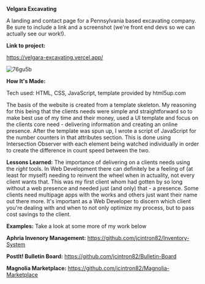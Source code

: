 **Velgara Excavating** 

A landing and contact page for a Pennsylvania based excavating company. Be sure to include a link and a screenshot (we're front end devs so we can actually see our work!).

**Link to project:** 

https://velgara-excavating.vercel.app/


![76gu5b](https://user-images.githubusercontent.com/71289948/210862759-65b8ae59-1ea9-4bca-8c15-487b215e0739.gif)


**How It's Made:**

Tech used: HTML, CSS, JavaScript, template provided by html5up.com

The basis of the website is created from a template skeleton. My reasoning for this being that the clients needs were simple and straightforward so to make best use of my time and their money, used a UI template and focus on the clients core need - delivering information and creating an online presence. After the template was spun up, I wrote a script of JavaScript for the number counters in that attributes section. This is done using Intersection Observer with each element being watched individually in order to create the difference in count speed between the two. 

**Lessons Learned:**
The importance of delivering on a clients needs using the *right* tools. In Web Development there can definitely be a feeling of (at least for myself) needing to reinvent the wheel when in actuality, not every client wants that. This was my first client whom had gotten by so long without a web presence and needed just (and only) that - a presence. Some clients need multipage apps with the works and others just want their name out there more. It's important as a Web Developer to discern which client you're dealing with and when to not only optimize my process, but to pass cost savings to the client. 

**Examples:**
Take a look at some more of my work below

**Aphria Invenory Management:** https://github.com/jcintron82/Inventory-System

**PostIt! Bulletin Board:** https://github.com/jcintron82/Bulletin-Board

**Magnolia Marketplace:** https://github.com/jcintron82/Magnolia-Marketplace
